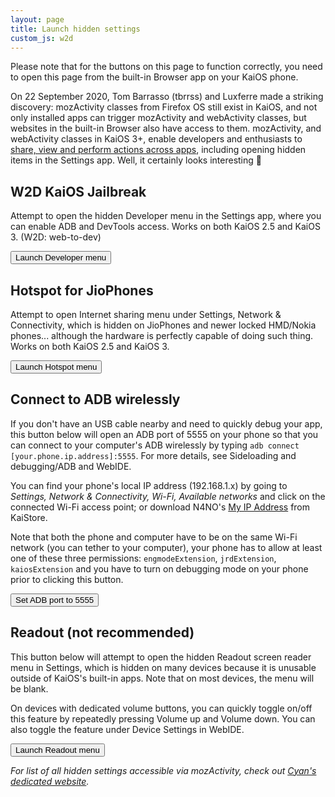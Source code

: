 ```yaml
---
layout: page
title: Launch hidden settings
custom_js: w2d
---
```

Please note that for the buttons on this page to function correctly, you need to open this page from the built-in Browser app on your KaiOS phone.

On 22 September 2020, Tom Barrasso (tbrrss) and Luxferre made a striking discovery: mozActivity classes from Firefox OS still exist in KaiOS, and not only installed apps can trigger mozActivity and webActivity classes, but websites in the built-in Browser also have access to them. mozActivity, and webActivity classes in KaiOS 3+, enable developers and enthusiasts to [share, view and perform actions across apps](https://kaios.dev/2023/02/web-activities-on-kaios/), including opening hidden items in the Settings app. Well, it certainly looks interesting &#x1f440;

## W2D KaiOS Jailbreak
Attempt to open the hidden Developer menu in the Settings app, where you can enable ADB and DevTools access. Works on both KaiOS 2.5 and KaiOS 3. (W2D: web-to-dev)

<button onclick="openMenu('developer')">Launch Developer menu</button>

## Hotspot for JioPhones
Attempt to open Internet sharing menu under Settings, Network & Connectivity, which is hidden on JioPhones and newer locked HMD/Nokia phones... although the hardware is perfectly capable of doing such thing. Works on both KaiOS 2.5 and KaiOS 3.

<button onclick="openMenu('hotspot')">Launch Hotspot menu</button>

## Connect to ADB wirelessly
If you don't have an USB cable nearby and need to quickly debug your app, this button below will open an ADB port of 5555 on your phone so that you can connect to your computer's ADB wirelessly by typing `adb connect [your.phone.ip.address]:5555`. For more details, see Sideloading and debugging/ADB and WebIDE.

You can find your phone's local IP address (192.168.1.x) by going to *Settings, Network & Connectivity, Wi-Fi, Available networks* and click on the connected Wi-Fi access point; or download N4NO's [My IP Address](https://www.kaiostech.com/store/apps/?bundle_id=com.n4no.myipaddress) from KaiStore.

Note that both the phone and computer have to be on the same Wi-Fi network (you can tether to your computer), your phone has to allow at least one of these three permissions: `engmodeExtension`, `jrdExtension`, `kaiosExtension` and you have to turn on debugging mode on your phone prior to clicking this button.

<button onclick="wadb()">Set ADB port to 5555</button>

## Readout (not recommended)
This button below will attempt to open the hidden Readout screen reader menu in Settings, which is hidden on many devices because it is unusable outside of KaiOS's built-in apps. Note that on most devices, the menu will be blank. 

On devices with dedicated volume buttons, you can quickly toggle on/off this feature by repeatedly pressing Volume up and Volume down. You can also toggle the feature under Device Settings in WebIDE.

<button onclick="openMenu('readout')">Launch Readout menu</button>

*For list of all hidden settings accessible via mozActivity, check out [Cyan's dedicated website](https://cyan-2048.github.io/kaios_scripts).*